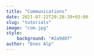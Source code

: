 ```yaml
---
title: "Communications"
date: 2021-07-22T20:28:39+03:00
slug: "tutorials"
image: "com.jpg"
style:
    background: "#2a9d8f"
author: "Enes Alp"
---
```



